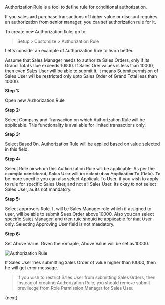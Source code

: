 Authorization Rule is a tool to define rule for conditional authorization.

If you sales and purchase transactions of higher value or discount requires an authorization from senior manager, you can set authorization rule for it.

To create new Authorization Rule, go to:

> Setup > Customize > Authorization Rule

Let's consider an example of Authorization Rule to learn better.

Assume that Sales Manager needs to authorize Sales Orders, only if its Grand Total value exceeds 10000. If Sales Orer values is less than 10000, then even Sales User will be able to submit it. It means Submit permision of Sales User will be restricted only upto Sales Order of Grand Total less than 10000.

**Step 1:**

Open new Authorization Rule

**Step 2:**

Select Company and Transaction on which Authorization Rule will be applicable. This functionality is available for limited transactions only.

**Step 3:**

Select Based On. Authorization Rule will be applied based on value selected in this field.

**Step 4:**

Select Role on whom this Authorization Rule will be applicable. As per the example considered, Sales User will be selected as Application To (Role). To be more specific you can also select Applicale To User, if you wish to apply to rule for specific Sales User, and not all Sales User. Its okay to not select Sales User, as its not mandatory.

**Step 5:**

Select approvers Role. It will be Sales Manager role which if assigned to user, will be able to submit Sales Order above 10000. Also you can select specific Sales Manager, and then rule should be applicable for that User only. Selecting Approving User field is not mandatory.

**Step 6:**

Set Above Value. Given the exmaple, Above Value will be set as 10000.

<img class="screenshot" alt="Authorization Rule" src="assets/img/setup/auth-rule.png">

If Sales User tries submitting Sales Order of value higher than 10000, then he will get error message.

>If you wish to restrict Sales User from submitting Sales Orders, then instead of creating Authorization Rule, you should remove submit previledge from Role Permission Manager for Sales User.

{next}

